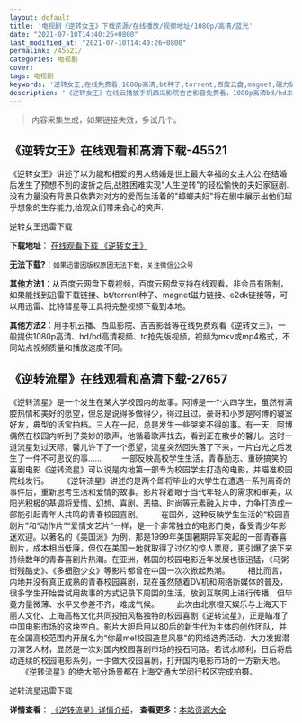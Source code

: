 ```yaml
---
layout: default
title: '电视剧《逆转女王》下载资源/在线播放/视频地址/1080p/高清/蓝光'
date: "2021-07-10T14:40:26+0800"
last_modified_at: "2021-07-10T14:40:26+0800"
permalink: /45521/
categories: 电视剧
cover:
tags: 电视剧
keywords: '逆转女王,在线免费看,1080p高清,bt种子,torrent,百度云盘,magnet,磁力链,迅雷下载资源'
description: '《逆转女王》在线云播放手机西瓜影院吉吉影音免费看，1080p高清bd/hd未删减完整版和tc抢先枪版，mkv/mp4格式，附带bt/torrent种子、magnet/磁力链、百度云盘、网盘资源迅雷下载链接'
---
```


>内容采集生成，如果链接失效，多试几个。


## 《逆转女王》在线观看和高清下载-45521

《逆转女王》讲述了以为能和相爱的男人结婚是世上最大幸福的女主人公,在结婚后发生了预想不到的波折之后,战胜困难实现"人生逆转"的轻松愉快的夫妇家庭剧.没有力量没有背景只依靠对对方的爱而生活着的"蟑螂夫妇"将在剧中展示出他们超乎想象的生存能力,给观众们带来会心的笑声.


逆转女王迅雷下载

**下载地址**： [在线观看下载 《逆转女王》](https://www.993dy.com//vod-detail-id-6574.html) 


**无法下载?**：`如果迅雷因版权原因无法下载，关注微信公众号 `

**其他方法1**：从百度云网盘下载视频，百度云网盘支持在线观看，非会员有限制，如果能找到迅雷下载链接、bt/torrent种子、magnet磁力链接、e2dk链接等，可以用迅雷、比特彗星等工具将完整视频下载到本地。

**其他方法2**：用手机云播、西瓜影院、吉吉影音等在线免费观看《逆转女王》，一般提供1080p高清、hd/bd高清视频、tc抢先版视频，视频为mkv或mp4格式，不同站点视频质量和播放速度不同。


## 《逆转流星》在线观看和高清下载-27657

《逆转流星》是一个发生在某大学校园内的故事。阿博是一个大四学生，虽然有满腔热情和美好的愿望，但总是说得多做得少，得过且过。豪哥和小罗是阿博的寝室好友，典型的活宝拍档。三人在一起，总是发生一些哭笑不得的事。有一天，阿博偶然在校园内听到了美妙的歌声，他循着歌声找去，看到正在散步的馨儿。这时一道流星划过天际，馨儿许下了一个愿望，流星突然回头落了下来，一片白光之后发生了一件不可思议的事…… 　　 一部反映高校学生生活，青春励志、重磅搞笑的喜剧电影《逆转流星》可以说是内地第一部专为校园学生打造的电影，并瞄准校园院线发行。 　　《逆转流星》讲述的是两个即将毕业的大学生在遭遇一系列离奇的事件后，重新思考生活和爱情的故事。影片将着眼于当代年轻人的需求和审美，以阳光积极的基调将爱情、幻想、喜剧、恶搞、时尚等元素融入片中，力争打造成一部能引起青年人共鸣的青春校园喜剧。 　　在国外，这种反映学生生活的&ldquo;校园喜剧片&rdquo;和&ldquo;动作片&rdquo;“爱情文艺片&rdquo;一样，是一个非常独立的电影门类，备受青少年影迷欢迎。以著名的《美国派》为例，那是1999年美国暑期异军突起的一部青春喜剧片，成本相当低廉，但仅在美国一地就取得了过亿的惊人票房，更引爆了接下来持续数年的青春喜剧片热潮。在亚洲，韩国的校园电影近年发展也很迅猛，《马粥街残酷史》、《多细胞少女》等影片都曾在中国一次次掀起热潮。 　　相比而言，内地并没有真正成熟的青春校园喜剧，现在虽然随着DV机和网络新媒体的普及，很多学生开始尝试用故事的方式记录下周围的生活，放到互联网上进行传播，但毕竟力量微薄、水平又参差不齐，难成气候。 　　此次由北京橙天娱乐与上海天下丽人文化、上海高格文化共同投拍风格独特的校园喜剧《逆转流星》，正是瞄准了中国电影市场的这块空白。影片大胆启用以80后的新生代为主体的创作团队，并在全国高校范围内开展名为&ldquo;你最me!校园造星风暴”的网络选秀活动，大力发掘潜力演艺人材，显然是一次对国内校园喜剧市场的投石问路。若试水顺利，日后将启动连续的校园电影系列，一手做大校园喜剧，打开国内电影市场的一方新天地。 　　《逆转流星》的绝大部分场景都在上海交通大学闵行校区完成拍摄。


逆转流星迅雷下载

**详情查看**： [《逆转流星》详情介绍](/movie/27657/)， **查看更多**：[本站资源大全](/movie/t/all/)

